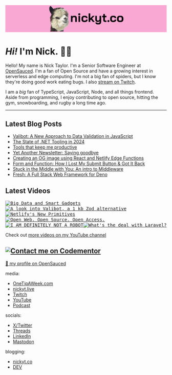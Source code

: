 <kbd><a href="https://www.nickyt.co" title="My website"><img src="github-banner.png" alt="An alpaca grinning with the words livecoding.ca beside them" /></a></kbd>

# <em>Hi!</em> I'm Nick. 👋🏻

Hello! My name is Nick Taylor. I'm a Senior Software Engineer at [OpenSauced](https://opensauced.pizza). I'm a fan of Open Source and have a growing interest in serverless and edge computing. I'm not a big fan of spiders, but I know they're doing good work eating bugs. I also [stream on Twitch](https://nickyt.live).

I am a <em>big</em> fan of TypeScript, JavaScript, Node, and all things frontend. Aside from programming, I enjoy contributing to open source, hitting the gym, snowboarding, and rugby a long time ago.

---

## Latest Blog Posts

<!-- BLOG-POST-LIST:START -->
- [Valibot: A New Approach to Data Validation in JavaScript](https://www.nickyt.co/blog/valibot-a-new-approach-to-data-validation-in-javascript-1mgb/)
- [The State of .NET Tooling in 2024](https://www.nickyt.co/blog/the-state-of-net-tooling-2024-169g/)
- [Tools that keep me productive](https://www.nickyt.co/blog/tools-that-keep-me-productive-1no5/)
- [Yet Another Newsletter: Saying goodbye](https://www.nickyt.co/blog/yet-another-newsletter-saying-goodbye-d99/)
- [Creating an OG image using React and Netlify Edge Functions](https://www.nickyt.co/blog/creating-an-og-image-using-react-and-netlify-edge-functions-563a/)
- [Form and Function: How I Lost My Submit Button &amp; Got It Back](https://www.nickyt.co/blog/form-and-function-how-i-lost-my-submit-button-got-it-back-5b91/)
- [Stuck in the Middle with You: An intro to Middleware](https://www.nickyt.co/blog/stuck-in-the-middle-with-you-an-intro-to-middleware-1gjo/)
- [Fresh: A Full Stack Web Framework for Deno](https://www.nickyt.co/talks/fresh--a-full-stack-web-framework-for-deno-confoo-2024/)
<!-- BLOG-POST-LIST:END -->

## Latest Videos

<!-- VIDEO-LIST:START --><aside><kbd><a href="https://www.youtube.com/watch?v=-cLBJlB24MI" title="Big Data and Smart Gadgets"><img src="https://img.youtube.com/vi/-cLBJlB24MI/maxresdefault.jpg" alt="Big Data and Smart Gadgets" width="360" height="202" /></a></kbd><kbd><a href="https://www.youtube.com/watch?v=fR2GJx_SQTE" title="A look into Valibot, a 1 kb Zod alternative"><img src="https://img.youtube.com/vi/fR2GJx_SQTE/maxresdefault.jpg" alt="A look into Valibot, a 1 kb Zod alternative" width="360" height="202" /></a></kbd><kbd><a href="https://www.youtube.com/watch?v=cH2gL1-VSZw" title="Netlify's New Primitives"><img src="https://img.youtube.com/vi/cH2gL1-VSZw/maxresdefault.jpg" alt="Netlify's New Primitives" width="360" height="202" /></a></kbd><kbd><a href="https://www.youtube.com/watch?v=2DD70XFfPVk" title="Open Web. Open Source. Open Access."><img src="https://img.youtube.com/vi/2DD70XFfPVk/maxresdefault.jpg" alt="Open Web. Open Source. Open Access." width="360" height="202" /></a></kbd><kbd><a href="https://www.youtube.com/watch?v=jyWn8WlGEm4" title="I AM DEFINITELY NOT A ROBOT"><img src="https://img.youtube.com/vi/jyWn8WlGEm4/maxresdefault.jpg" alt="I AM DEFINITELY NOT A ROBOT" width="360" height="202" /></a></kbd><kbd><a href="https://www.youtube.com/watch?v=QHrja35lwgk" title="What's the deal with Laravel?"><img src="https://img.youtube.com/vi/QHrja35lwgk/maxresdefault.jpg" alt="What's the deal with Laravel?" width="360" height="202" /></a></kbd></aside><!-- VIDEO-LIST:END -->

Check out [more videos on my YouTube channel](https://www.youtube.com/channel/UCBLlEq0co24VFJIMEHNcPOQ)

## [![Contact me on Codementor](https://www.codementor.io/m-badges/nickytonline/im-a-cm-b.svg)](https://www.codementor.io/@nickytonline?refer=badge)

[🍕 my profile on OpenSauced](https://app.opensauced.pizza/user/nickytonline)

media:

- [OneTipAWeek.com](https://onetipaweek.com)
- [nickyt.live](https://nickyt.live)
- [Twitch](https://twitch.tv/nickytonline)
- [YouTube](https://nickyt.tube)
- [Podcast](https://pod.iamdeveloper.com)

socials:

- [X/Twitter](https://twitter.com/nickytonline)
- [Threads](https://www.threads.net/@nickytonline)
- [LinkedIn](https://www.linkedin.com/in/nickytonline)
- [Mastodon](https://toot.cafe/@nickytonline)

blogging:

- [nickyt.co](https://www.nickyt.co)
- [DEV](https://dev.to/nickytonline)
